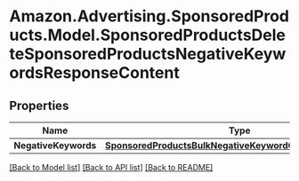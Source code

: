 # Amazon.Advertising.SponsoredProducts.Model.SponsoredProductsDeleteSponsoredProductsNegativeKeywordsResponseContent

## Properties

Name | Type | Description | Notes
------------ | ------------- | ------------- | -------------
**NegativeKeywords** | [**SponsoredProductsBulkNegativeKeywordOperationResponse**](SponsoredProductsBulkNegativeKeywordOperationResponse.md) |  | 

[[Back to Model list]](../README.md#documentation-for-models) [[Back to API list]](../README.md#documentation-for-api-endpoints) [[Back to README]](../README.md)

